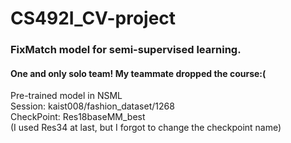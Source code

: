 # CS492I_CV-project
 ### FixMatch model for semi-supervised learning.  
 #### One and only solo team! My teammate dropped the course:(

 Pre-trained model in NSML  
 Session: kaist008/fashion_dataset/1268  
 CheckPoint: Res18baseMM_best  
 (I used Res34 at last, but I forgot to change the checkpoint name)